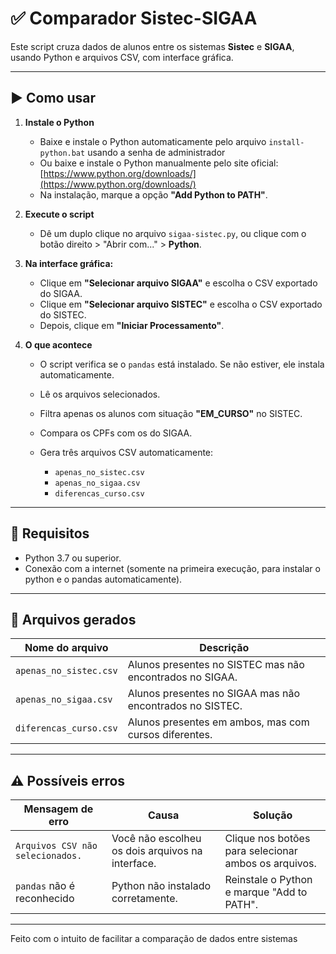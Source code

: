 # ✅ Comparador Sistec-SIGAA

Este script cruza dados de alunos entre os sistemas **Sistec** e **SIGAA**, usando Python e arquivos CSV, com interface gráfica.

---

## ▶️ Como usar

1. **Instale o Python**

   * Baixe e instale o Python automaticamente pelo arquivo `install-python.bat` usando a senha de administrador
   * Ou baixe e instale o Python manualmente pelo site oficial: [https://www.python.org/downloads/](https://www.python.org/downloads/)
   * Na instalação, marque a opção **"Add Python to PATH"**.

2. **Execute o script**

   * Dê um duplo clique no arquivo `sigaa-sistec.py`, ou clique com o botão direito > "Abrir com..." > **Python**.

3. **Na interface gráfica:**

   * Clique em **"Selecionar arquivo SIGAA"** e escolha o CSV exportado do SIGAA.
   * Clique em **"Selecionar arquivo SISTEC"** e escolha o CSV exportado do SISTEC.
   * Depois, clique em **"Iniciar Processamento"**.

4. **O que acontece**

   * O script verifica se o `pandas` está instalado. Se não estiver, ele instala automaticamente.
   * Lê os arquivos selecionados.
   * Filtra apenas os alunos com situação **"EM\_CURSO"** no SISTEC.
   * Compara os CPFs com os do SIGAA.
   * Gera três arquivos CSV automaticamente:

     * `apenas_no_sistec.csv`
     * `apenas_no_sigaa.csv`
     * `diferencas_curso.csv`

---

## 📌 Requisitos

* Python 3.7 ou superior.
* Conexão com a internet (somente na primeira execução, para instalar o python e o pandas automaticamente).

---

## 📂 Arquivos gerados

| Nome do arquivo        | Descrição                                                |
| ---------------------- | -------------------------------------------------------- |
| `apenas_no_sistec.csv` | Alunos presentes no SISTEC mas não encontrados no SIGAA. |
| `apenas_no_sigaa.csv`  | Alunos presentes no SIGAA mas não encontrados no SISTEC. |
| `diferencas_curso.csv` | Alunos presentes em ambos, mas com cursos diferentes.    |

---

## ⚠️ Possíveis erros

| Mensagem de erro                 | Causa                                            | Solução                                              |
| -------------------------------- | ------------------------------------------------ | ---------------------------------------------------- |
| `Arquivos CSV não selecionados.` | Você não escolheu os dois arquivos na interface. | Clique nos botões para selecionar ambos os arquivos. |
| `pandas` não é reconhecido       | Python não instalado corretamente.               | Reinstale o Python e marque "Add to PATH".           |

---

Feito com o intuito de facilitar a comparação de dados entre sistemas
